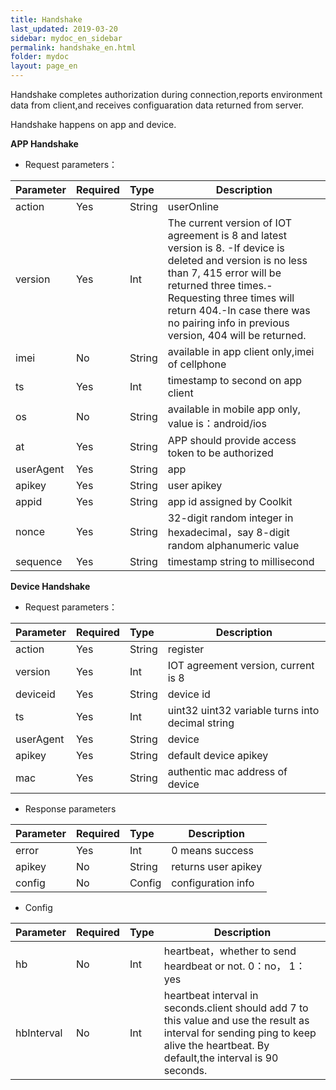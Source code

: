 ```yaml
---
title: Handshake
last_updated: 2019-03-20
sidebar: mydoc_en_sidebar
permalink: handshake_en.html
folder: mydoc
layout: page_en
---
```

 
Handshake completes authorization during connection,reports environment data from client,and receives configuaration data returned from server.

Handshake happens on app and device.

**APP Handshake**
- Request parameters：

|Parameter|Required|Type|Description|
|:----    |:---|:----- |-----   |
|action |Yes  |String |userOnline   |
|version |Yes  |Int |  The current version of IOT agreement is 8 and latest version is 8. -If device is deleted and version is no less than 7, 415 error will be returned three times.-Requesting three times will return 404.-In case there was no pairing info in previous version, 404 will be returned.     |
|imei |No  |String | available in app client only,imei of cellphone   |
|ts |Yes  |Int | timestamp to second on app client   |
|os |No  |String | available in mobile app only, value is：android/ios  |
|at |Yes  |String | APP should provide access token to be authorized  |
|userAgent |Yes  |String | app  |
|apikey |Yes  |String | user apikey  |
|appid |Yes  |String | app id assigned by Coolkit  |
|nonce |Yes  |String | 32-digit random integer in hexadecimal，say 8-digit random alphanumeric value  |
|sequence |Yes  |String | timestamp string to millisecond  |


**Device Handshake**
- Request parameters：

|Parameter|Required|Type|Description|
|:----    |:---|:----- |-----   |
|action |Yes  |String |register   |
|version |Yes  |Int | IOT agreement version, current is 8    |
|deviceid     |Yes  |String | device id    |
|ts |Yes  |Int | uint32 uint32 variable turns into decimal string   |
|userAgent |Yes  |String | device  |
|apikey |Yes  |String | default device apikey  |
|mac |Yes  |String | authentic mac address of device  |


- Response parameters

|Parameter|Required|Type|Description|
|:----    |:---|:----- |-----   |
|error |Yes  |Int |0 means success   |
|apikey |No  |String | returns user apikey    |
|config     |No  |Config | configuration info    |

- Config

|Parameter|Required|Type|Description|
|:----    |:---|:----- |-----   |
|hb |No  |Int |heartbeat，whether to send heardbeat or not. 0：no， 1：yes   |
|hbInterval |No  |Int | heartbeat interval in seconds.client should add 7 to this value and use the result as interval for sending ping to keep alive the heartbeat. By default,the interval is 90 seconds.   |




